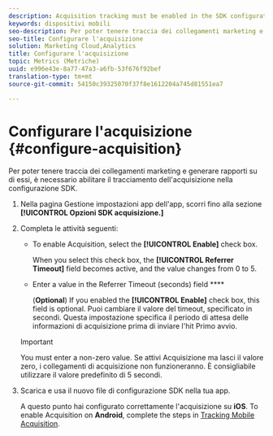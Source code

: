 ```yaml
---
description: Acquisition tracking must be enabled in the SDK configuration before you can track and report on Marketing Links.
keywords: dispositivi mobili
seo-description: Per poter tenere traccia dei collegamenti marketing e generare rapporti su di essi, è necessario abilitare il tracciamento dell'acquisizione nella configurazione SDK.
seo-title: Configurare l'acquisizione
solution: Marketing Cloud,Analytics
title: Configurare l'acquisizione
topic: Metrics (Metriche)
uuid: e996e43e-8a77-47a3-a6fb-53f676f92bef
translation-type: tm+mt
source-git-commit: 54150c39325070f37f8e1612204a745d81551ea7

---
```



# Configurare l'acquisizione {#configure-acquisition}

Per poter tenere traccia dei collegamenti marketing e generare rapporti su di essi, è necessario abilitare il tracciamento dell'acquisizione nella configurazione SDK.

1. Nella pagina Gestione impostazioni app dell'app, scorri fino alla sezione **[!UICONTROL Opzioni SDK acquisizione.]**
1. Completa le attività seguenti:

   * To enable Acquisition, select the **[!UICONTROL Enable]** check box.

      When you select this check box, the **[!UICONTROL Referrer Timeout]** field becomes active, and the value changes from 0 to 5.

   * Enter a value in the Referrer Timeout (seconds) field ****

      (**Optional**) If you enabled the **[!UICONTROL Enable]** check box, this field is optional. Puoi cambiare il valore del timeout, specificato in secondi. Questa impostazione specifica il periodo di attesa delle informazioni di acquisizione prima di inviare l'hit Primo avvio.
   >[!IMPORTANT]
   >You must enter a non-zero value. Se attivi Acquisizione ma lasci il valore zero, i collegamenti di acquisizione non funzioneranno. È consigliabile utilizzare il valore predefinito di 5 secondi.

1. Scarica e usa il nuovo file di configurazione SDK nella tua app.

   A questo punto hai configurato correttamente l'acquisizione su **iOS**.
To enable Acquisition on **Android**, complete the steps in [Tracking Mobile Acquisition](/help/android/acquisition-main/acquisition.md).
